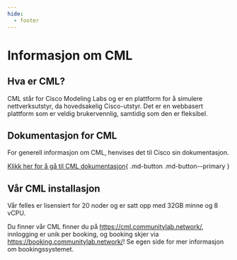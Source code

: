 ```yaml
---
hide:
  - footer
---
```

# Informasjon om CML

## Hva er CML?

CML står for Cisco Modeling Labs og er en plattform for å simulere nettverksutstyr, da hovedsakelig Cisco-utstyr. Det er en webbasert plattform som er veldig brukervennlig, samtidig som den er fleksibel.

## Dokumentasjon for CML

For generell informasjon om CML, henvises det til Cisco sin dokumentasjon.

[Klikk her for å gå til CML dokumentasjon](https://developer.cisco.com/docs/modeling-labs/){ .md-button .md-button--primary }

## Vår CML installasjon

Vår felles er lisensiert for 20 noder og er satt opp med 32GB minne og 8 vCPU.

Du finner vår CML finner du på <https://cml.communitylab.network/>, innlogging er unik per booking, og booking skjer via <https://booking.communitylab.network/>! Se egen side for mer informasjon om bookingssystemet.


